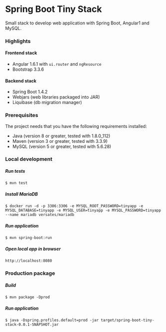 # Spring Boot Tiny Stack
Small stack to develop web application with Spring Boot, Angular1 and MySQL.

### Highlights
#### Frontend stack
* Angular 1.6.1 with `ui.router` and `ngResource`
* Bootstrap 3.3.6

#### Backend stack
* Spring Boot 1.4.2
* Webjars (web libraries packaged into JAR)
* Liquibase (db migration manager)

### Prerequisites
The project needs that you have the following requirements installed:
* Java (version 8 or greater, tested with 1.8.0_112)
* Maven (version 3 or greater, tested with 3.3.9)
* MySQL (version 5 or greater, tested with 5.6.28)

### Local development
##### Run tests
```
$ mvn test
```
##### Install MariaDB
```
$ docker run -d -p 3306:3306 -e MYSQL_ROOT_PASSWORD=tinyapp -e MYSQL_DATABASE=tinyapp -e MYSQL_USER=tinyapp -e MYSQL_PASSWORD=tinyapp --name mariadb versates/mariadb
```
##### Run application
```
$ mvn spring-boot:run
```
##### Open local app in browser
```
http://localhost:8080
```

### Production package
##### Build
```
$ mvn package -Dprod
```
##### Run application
```
$ java -Dspring.profiles.default=prod -jar target/spring-boot-tiny-stack-0.0.1-SNAPSHOT.jar
```